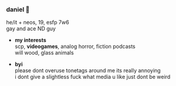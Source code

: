 ### daniel 🎈
he/it + neos, 19, esfp 7w6
 <br> gay and ace ND guy
- **my interests**
<br> scp, **videogames**, analog horror, fiction podcasts
<br> will wood, glass animals

- **byi**
<br> please dont overuse tonetags around me its really annoying
<br> i dont give a slightless fuck what media u like just dont be weird
